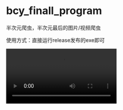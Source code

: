 # bcy_finall_program
半次元爬虫，半次元最后的图片/视频爬虫

使用方式：直接运行release发布的exe即可

<video src="https://github.com/Kaguya233qwq/bcy_finall_program/blob/main/resource/video.mp4?row=true"></video>
